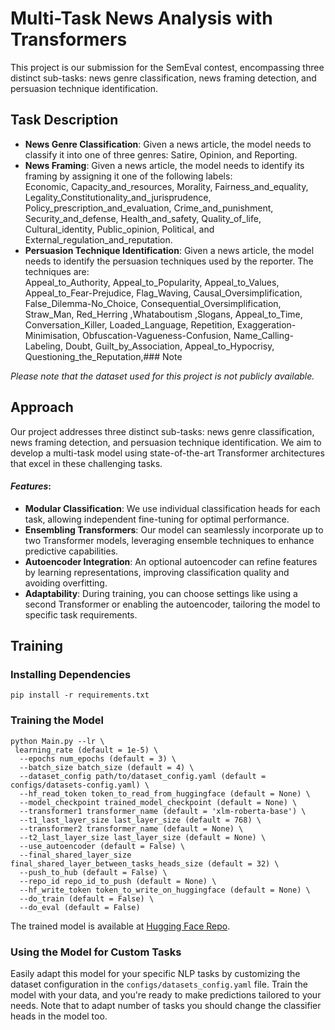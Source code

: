 # Multi-Task News Analysis with Transformers

This project is our submission for the SemEval contest, encompassing three distinct sub-tasks: news genre
classification, news framing detection, and persuasion technique identification.

## Task Description

- **News Genre Classification**: Given a news article, the model needs to classify it into one of three genres: Satire,
  Opinion, and Reporting.
- **News Framing**: Given a news article, the model needs to identify its framing by assigning it one of the following
  labels:<br> Economic, Capacity_and_resources, Morality, Fairness_and_equality,
  Legality_Constitutionality_and_jurisprudence, Policy_prescription_and_evaluation, Crime_and_punishment,
  Security_and_defense, Health_and_safety, Quality_of_life, Cultural_identity, Public_opinion, Political,
  and External_regulation_and_reputation.
- **Persuasion Technique Identification**: Given a news article, the model needs to identify the persuasion techniques
  used by the reporter. The techniques are:<br>
  Appeal_to_Authority, Appeal_to_Popularity, Appeal_to_Values, Appeal_to_Fear-Prejudice, Flag_Waving,
  Causal_Oversimplification, False_Dilemma-No_Choice, Consequential_Oversimplification, Straw_Man, Red_Herring
  ,Whataboutism ,Slogans, Appeal_to_Time, Conversation_Killer, Loaded_Language, Repetition, Exaggeration-Minimisation,
  Obfuscation-Vagueness-Confusion, Name_Calling-Labeling, Doubt, Guilt_by_Association, Appeal_to_Hypocrisy,
  Questioning_the_Reputation,### Note

_Please note that the dataset used for this project is not publicly available._

## Approach

Our project addresses three distinct sub-tasks: news genre classification, news framing detection, and persuasion
technique identification. We aim to develop a multi-task model using state-of-the-art Transformer architectures that
excel in these challenging tasks.

#### _Features_:

- **Modular Classification**: We use individual classification heads for each task, allowing independent fine-tuning for
  optimal performance.
- **Ensembling Transformers**: Our model can seamlessly incorporate up to two Transformer models, leveraging ensemble
  techniques to enhance predictive capabilities.
- **Autoencoder Integration**: An optional autoencoder can refine features by learning representations, improving
  classification quality and avoiding overfitting.
- **Adaptability**: During training, you can choose settings like using a second Transformer or enabling the
  autoencoder, tailoring the model to specific task requirements.

## Training

### Installing Dependencies

```pip install -r requirements.txt```

### Training the Model

```
python Main.py --lr \
 learning_rate (default = 1e-5) \
  --epochs num_epochs (default = 3) \
  --batch_size batch_size (default = 4) \
  --dataset_config path/to/dataset_config.yaml (default = configs/datasets-config.yaml) \
  --hf_read_token token_to_read_from_huggingface (default = None) \
  --model_checkpoint trained_model_checkpoint (default = None) \
  --transformer1 transformer_name (default = 'xlm-roberta-base') \
  --t1_last_layer_size last_layer_size (default = 768) \
  --transformer2 transformer_name (default = None) \
  --t2_last_layer_size last_layer_size (default = None) \
  --use_autoencoder (default = False) \
  --final_shared_layer_size final_shared_layer_between_tasks_heads_size (default = 32) \
  --push_to_hub (default = False) \
  --repo_id repo_id_to_push (default = None) \
  --hf_write_token token_to_write_on_huggingface (default = None) \
  --do_train (default = False) \
  --do_eval (default = False)
```

The trained model is available at [Hugging Face Repo](https://huggingface.co/reza-alipour/SemEvalNewsClassification).


### Using the Model for Custom Tasks

Easily adapt this model for your specific NLP tasks by customizing the dataset configuration in
the `configs/datasets_config.yaml` file. Train the model with your data, and you're ready to make predictions tailored
to your needs. Note that to adapt number of tasks you should change the classifier heads in the model too.



